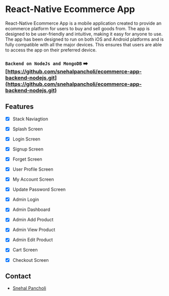 # React-Native Ecommerce App
React-Native Ecommerce App is a mobile application created to provide an ecommerce platform for users to buy and sell goods from. The app is designed to be user-friendly and intuitive, making it easy for anyone to use.  The app has been designed to run on both iOS and Android platforms and is fully compatible with all the major devices. This ensures that users are able to access the app on their preferred device. 

### `Backend on NodeJs and MongoDB` ➡️ [https://github.com/snehalpancholi/ecommerce-app-backend-nodejs.git](https://github.com/snehalpancholi/ecommerce-app-backend-nodejs.git)

## Features

- [x] Stack Naviagtion
- [x] Splash Screen
- [x] Login Screen
- [x] Signup Screen
- [x] Forget Screen
- [x] User Profile Screen
- [x] My Account Screen
- [x] Update Password Screen
- [x] Admin Login
- [x] Admin Dashboard
- [x] Admin Add Product
- [x] Admin View Product
- [x] Admin Edit Product
- [x] Cart Screen
- [x] Checkout Screen


## Contact
* [Snehal Pancholi](https://snehalpancholi.com/contact)
